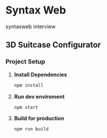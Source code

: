 # Syntax Web
syntaxweb interview

## 3D Suitcase Configurator

### Project Setup

1. **Install Dependencies**
   ```sh
   npm install

2. **Run dev enviroment**
   ```sh
   npm start

3. **Build for production**
   ```sh
   npm run build
